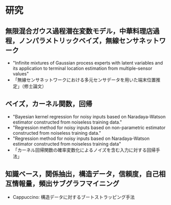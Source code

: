 # 研究

## 無限混合ガウス過程潜在変数モデル，中華料理店過程，ノンパラメトリックベイズ，無線センサネットワーク
- "Infinite mixtures of Gaussian process experts with latent variables and its application to terminal location estimation from multiple-sensor values"
- 「無線センサネットワークにおける多元センサデータを用いた端末位置推定」（修士論文）

## ベイズ，カーネル関数，回帰
- "Bayesian kernel regression for noisy inputs based on Naradaya-Watson estimator constructed from noiseless training data."
- "Regression method for noisy inputs based on non-parametric estimator constructed from noiseless training data."
- "Regression method for noisy inputs based on Naradaya-Watson estimator constructed from noiseless training data"
- 「カーネル回帰関数の確率変数化によるノイズを含む入力に対する回帰手法」

## 知識ベース，関係抽出，構造データ，信頼度，自己相互情報量，頻出サブグラフマイニング
- Cappuccino: 構造データに対するブートストラッピング手法